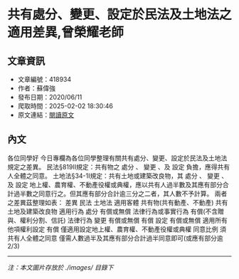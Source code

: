# 共有處分、變更、設定於民法及土地法之適用差異,曾榮耀老師

## 文章資訊
- 文章編號：418934
- 作者：蘇偉強
- 發布日期：2020/06/11
- 爬取時間：2025-02-02 18:30:46
- 原文連結：[閱讀原文](https://real-estate.get.com.tw/Columns/detail.aspx?no=418934)

## 內文
各位同學好
今日專欄為各位同學整理有關共有處分、變更、設定於民法及土地法規定之差異。
民法§819II規定：共有物之
處分
、
變更
、及
設定
負擔，應得共有人全體之同意。
土地法§34-1I規定：共有土地或建築改良物，其
處分
、
變更
、及
設定
地上權、農育權、不動產役權或典權，應以共有人過半數及其應有部分合計過半數之同意行之。但其應有部分合計逾三分之二者，其人數不予計算。
兩者之差異茲整理如表：
差異
民法
土地法
適用客體
共有物(共有動產、不動產)
共有土地及建築改良物
適用行為
處分
有償或無償
法律行為或事實行為
有償(不含贈與、權利分割、信託)
法律行為
變更
有償或無償
有償
設定
有償或無償
適用所有他項權利設定
有償
僅適用設定地上權、農育權、不動產役權或典權
同意比例
須共有人全體之同意
僅需人數過半及其應有部分合計過半同意即可(或應有部分逾2/3)

---
*注：本文圖片存放於 ./images/ 目錄下*
